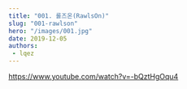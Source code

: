 ```yaml
---
title: "001. 롤즈온(RawlsOn)"
slug: "001-rawlson"
hero: "/images/001.jpg"
date: 2019-12-05
authors:
 - lqez
---
```


<https://www.youtube.com/watch?v=-bQztHgOqu4>
